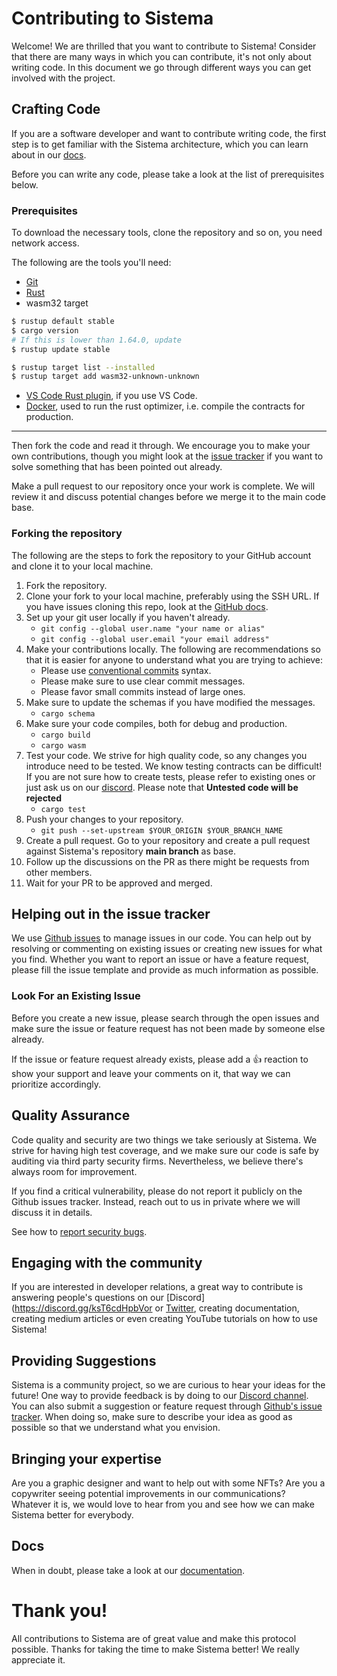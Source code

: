 
# Contributing to Sistema

Welcome! We are thrilled that you want to contribute to Sistema! Consider that there are many ways in which you can contribute, 
it's not only about writing code. In this document we go through different ways you can get involved with the project.

## Crafting Code

If you are a software developer and want to contribute writing code, the first step is to get familiar with 
the Sistema architecture, which you can learn about in our [docs](https://membrane-finance.gitbook.io/membrane-docs-1/).

Before you can write any code, please take a look at the list of prerequisites below.  

### Prerequisites

To download the necessary tools, clone the repository and so on, you need network access.

The following are the tools you'll need:
- [Git](https://git-scm.com/) 
- [Rust](https://rustup.rs/)
- wasm32 target
```bash
$ rustup default stable
$ cargo version
# If this is lower than 1.64.0, update
$ rustup update stable

$ rustup target list --installed
$ rustup target add wasm32-unknown-unknown
```

- [VS Code Rust plugin](https://marketplace.visualstudio.com/items?itemName=rust-lang.rust), if you use VS Code.
- [Docker](https://www.docker.com/), used to run the rust optimizer, i.e. compile the contracts for production.

--- 
Then fork the code and read it through. We encourage you to make your own contributions, though you might look at the 
[issue tracker](https://github.com/SistemaFinance/membrane-core/issues) if you want to solve something that has 
been pointed out already.

Make a pull request to our repository once your work is complete. We will review it and discuss potential changes before
we merge it to the main code base.

### Forking the repository 

The following are the steps to fork the repository to your GitHub account and clone it to your local machine.

1. Fork the repository.
2. Clone your fork to your local machine, preferably using the SSH URL. If you have issues cloning this repo, look at the 
[GitHub docs](https://docs.github.com/en/repositories/creating-and-managing-repositories/cloning-a-repository).
3. Set up your git user locally if you haven't already.
    - `git config --global user.name "your name or alias"`
    - `git config --global user.email "your email address"`
4. Make your contributions locally. The following are recommendations so that it is easier for anyone to understand what 
you are trying to achieve:
    - Please use [conventional commits](https://conventionalcommits.org) syntax.
    - Please make sure to use clear commit messages.
    - Please favor small commits instead of large ones.
5. Make sure to update the schemas if you have modified the messages.
    - `cargo schema`
6. Make sure your code compiles, both for debug and production.
    - `cargo build`
    - `cargo wasm`
7. Test your code. We strive for high quality code, so any changes you introduce need to be tested. We know testing contracts 
can be difficult! If you are not sure how to create tests, please refer to existing ones or just ask us on our 
[discord](https://discord.gg/ksT6cdHpbV). Please note that **Untested code will be rejected**
    - `cargo test`
8. Push your changes to your repository.
    - `git push --set-upstream $YOUR_ORIGIN $YOUR_BRANCH_NAME`
9. Create a pull request. Go to your repository and create a pull request 
against Sistema's repository **main branch** as base.
10. Follow up the discussions on the PR as there might be requests from other members.
11. Wait for your PR to be approved and merged.

## Helping out in the issue tracker

We use [Github issues](https://github.com/SistemaFinance/membrane-core/issues) to manage issues in our code. 
You can help out by resolving or commenting on existing issues or creating new issues for what you find. Whether you want 
to report an issue or have a feature request, please fill the issue template and provide as much information as possible.

### Look For an Existing Issue

Before you create a new issue, please search through the open issues and make sure the issue or feature request has not 
been made by someone else already.

If the issue or feature request already exists, please add a 👍 reaction to show your support and leave your comments on it, that way we can prioritize accordingly.

## Quality Assurance

Code quality and security are two things we take seriously at Sistema. We strive for having high test coverage, and 
we make sure our code is safe by auditing via third party security firms. Nevertheless, we believe there's always room for improvement. 

If you find a critical vulnerability, please do not report it publicly on the Github issues tracker. Instead, reach out to us 
in private where we will discuss it in details.

See how to [report security bugs](https://github.com/SistemaFinance/membrane-core/blob/main/docs/SECURITY.md).

## Engaging with the community

If you are interested in developer relations, a great way to contribute is answering people's questions on our 
[Discord](https://discord.gg/ksT6cdHpbVor or [Twitter](https://twitter.com/SistemaFinance), creating documentation, creating medium articles or even creating YouTube tutorials on how to use Sistema!

## Providing Suggestions

Sistema is a community project, so we are curious to hear your ideas for the future! One way to provide feedback
is by doing to our [Discord channel](https://discord.com/channels/1060217330258432010/1060217330719789180). You can also
submit a suggestion or feature request through [Github's issue tracker](https://github.com/SistemaFinance/membrane-core/issues). 
When doing so, make sure to describe your idea as good as possible so that we understand what you envision.

## Bringing your expertise

Are you a graphic designer and want to help out with some NFTs? Are you a copywriter seeing potential improvements in our communications?
Whatever it is, we would love to hear from you and see how we can make Sistema better for everybody.

## Docs
When in doubt, please take a look at our [documentation](https://membrane-finance.gitbook.io/membrane-docs-1/).

# Thank you!

All contributions to Sistema are of great value and make this protocol possible. Thanks for taking the time to make 
Sistema better! We really appreciate it.
